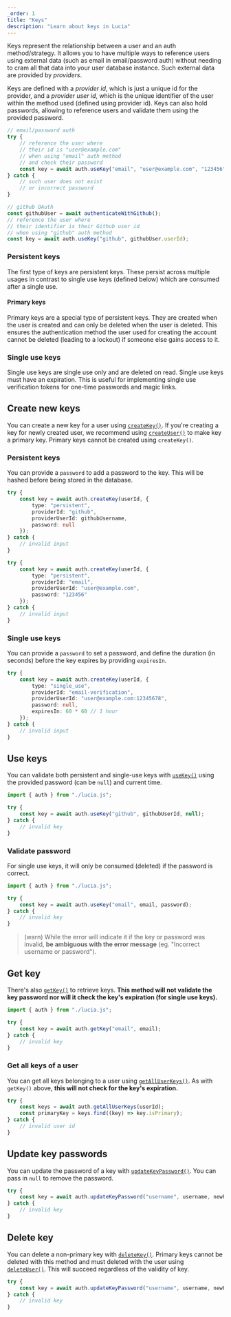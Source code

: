 ```yaml
---
_order: 1
title: "Keys"
description: "Learn about keys in Lucia"
---
```


Keys represent the relationship between a user and an auth method/strategy. It allows you to have multiple ways to reference users using external data (such as email in email/password auth) without needing to cram all that data into your user database instance. Such external data are provided by _providers_.

Keys are defined with a _provider id_, which is just a unique id for the provider, and a _provider user id_, which is the unique identifier of the user within the method used (defined using provider id). Keys can also hold passwords, allowing to reference users and validate them using the provided password.

```ts
// email/password auth
try {
	// reference the user where
	// their id is "user@example.com"
	// when using "email" auth method
	// and check their password
	const key = await auth.useKey("email", "user@example.com", "123456");
} catch {
	// such user does not exist
	// or incorrect password
}
```

```ts
// github OAuth
const githubUser = await authenticateWithGithub();
// reference the user where
// their identifier is their Github user id
// when using "github" auth method
const key = await auth.useKey("github", githubUser.userId);
```

### Persistent keys

The first type of keys are persistent keys. These persist across multiple usages in contrast to single use keys (defined below) which are consumed after a single use.

#### Primary keys

Primary keys are a special type of persistent keys. They are created when the user is created and can only be deleted when the user is deleted. This ensures the authentication method the user used for creating the account cannot be deleted (leading to a lockout) if someone else gains access to it.

### Single use keys

Single use keys are single use only and are deleted on read. Single use keys must have an expiration. This is useful for implementing single use verification tokens for one-time passwords and magic links.

## Create new keys

You can create a new key for a user using [`createKey()`](/reference/lucia-auth/auth#createkey). If you're creating a key for newly created user, we recommend using [`createUser()`](/reference/lucia-auth/auth?sveltekit#createuser) to make key a primary key. Primary keys cannot be created using `createKey()`.

### Persistent keys

You can provide a `password` to add a password to the key. This will be hashed before being stored in the database.

```ts
try {
	const key = await auth.createKey(userId, {
		type: "persistent",
		providerId: "github",
		providerUserId: githubUsername,
		password: null
	});
} catch {
	// invalid input
}
```

```ts
try {
	const key = await auth.createKey(userId, {
		type: "persistent",
		providerId: "email",
		providerUserId: "user@example.com",
		password: "123456"
	});
} catch {
	// invalid input
}
```

### Single use keys

You can provide a `password` to set a password, and define the duration (in seconds) before the key expires by providing `expiresIn`.

```ts
try {
	const key = await auth.createKey(userId, {
		type: "single_use",
		providerId: "email-verification",
		providerUserId: "user@example.com:12345678",
		password: null,
		expiresIn: 60 * 60 // 1 hour
	});
} catch {
	// invalid input
}
```

## Use keys

You can validate both persistent and single-use keys with [`useKey()`](/reference/lucia-auth/auth#usekey) using the provided password (can be `null`) and current time.

```ts
import { auth } from "./lucia.js";

try {
	const key = await auth.useKey("github", githubUserId, null);
} catch {
	// invalid key
}
```

### Validate password

For single use keys, it will only be consumed (deleted) if the password is correct.

```ts
import { auth } from "./lucia.js";

try {
	const key = await auth.useKey("email", email, password);
} catch {
	// invalid key
}
```

> (warn) While the error will indicate it if the key or password was invalid, **be ambiguous with the error message** (eg. "Incorrect username or password").

## Get key

There's also [`getKey()`](/reference/lucia-auth/auth#getkey) to retrieve keys. **This method will not validate the key password nor will it check the key's expiration (for single use keys).**

```ts
import { auth } from "./lucia.js";

try {
	const key = await auth.getKey("email", email);
} catch {
	// invalid key
}
```

### Get all keys of a user

You can get all keys belonging to a user using [`getAllUserKeys()`](/reference/lucia-auth/auth#getalluserkeys). As with `getKey()` above, **this will not check for the key's expiration.**

```ts
try {
	const keys = await auth.getAllUserKeys(userId);
	const primaryKey = keys.find((key) => key.isPrimary);
} catch {
	// invalid user id
}
```

## Update key passwords

You can update the password of a key with [`updateKeyPassword()`](/reference/lucia-auth/auth#updatekeypassword). You can pass in `null` to remove the password.

```ts
try {
	const key = await auth.updateKeyPassword("username", username, newPassword);
} catch {
	// invalid key
}
```

## Delete key

You can delete a non-primary key with [`deleteKey()`](/reference/lucia-auth/auth#deletekey). Primary keys cannot be deleted with this method and must deleted with the user using [`deleteUser()`](/reference/lucia-auth/auth?none#deleteuser). This will succeed regardless of the validity of key.

```ts
try {
	const key = await auth.updateKeyPassword("username", username, newPassword);
} catch {
	// invalid key
}
```
